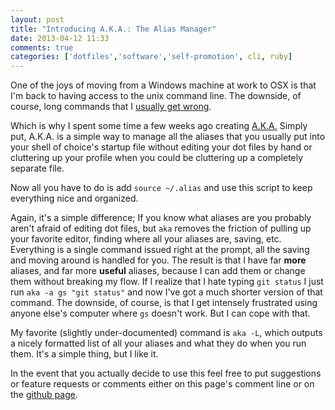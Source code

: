 ```yaml
---
layout: post
title: "Introducing A.K.A.: The Alias Manager"
date: 2013-04-12 11:33
comments: true
categories: ['dotfiles','software','self-promotion', cli, ruby]
---
```


One of the joys of moving from a Windows machine at work to OSX is that I'm back to having access to the unix command line. The downside, of course, long commands that I [usually get wrong][1]. 

Which is why I spent some time a few weeks ago creating [A.K.A.][2] Simply put, A.K.A. is a simple way to manage all the aliases that you usually put into your shell of choice's startup file without editing your dot files by hand or cluttering up your profile when you could be cluttering up a completely separate file. 

Now all you have to do is add `source ~/.alias` and use this script to keep everything nice and organized.

Again, it's a simple difference; If you know what aliases are you probably aren't afraid of editing dot files, but `aka` removes the friction of pulling up your favorite editor, finding where all your aliases are, saving, etc. Everything is a single command issued right at the prompt, all the saving and moving around is handled for you. The result is that I have far **more** aliases, and far more **useful** aliases, because I can add them or change them without breaking my flow. If I realize that I hate typing `git status` I just run `aka -a gs "git status"` and now I've got a much shorter version of that command. The downside, of course, is that I get intensely frustrated using anyone else's computer where `gs` doesn't work. But I can cope with that.

My favorite (slightly under-documented) command is `aka -L`, which outputs a nicely formatted list of all your aliases and what they do when you run them. It's a simple thing, but I like it.

In the event that you actually decide to use this feel free to put suggestions or feature requests or comments either on this page's comment line or on the [github page][3]. 

[1]:  http://xkcd.com/1168/
[2]:  http://natedickson.com/A.K.A./
[3]:  https://github.com/PogiNate/A.K.A.

